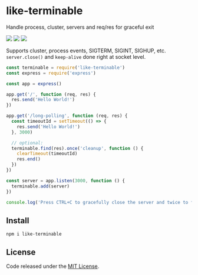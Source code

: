 # like-terminable

Handle process, cluster, servers and req/res for graceful exit

![](https://img.shields.io/npm/v/like-terminable.svg) ![](https://img.shields.io/npm/dt/like-terminable.svg) ![](https://img.shields.io/github/license/LuKks/like-terminable.svg)

Supports cluster, process events, SIGTERM, SIGINT, SIGHUP, etc.\
`server.close()` and `keep-alive` done right at socket level.

```javascript
const terminable = require('like-terminable')
const express = require('express')

const app = express()

app.get('/', function (req, res) {
  res.send('Hello World!')
})

app.get('/long-polling', function (req, res) {
  const timeoutId = setTimeout(() => {
    res.send('Hello World!')
  }, 3000)

  // optional:
  terminable.find(res).once('cleanup', function () {
    clearTimeout(timeoutId)
    res.end()
  })
})

const server = app.listen(3000, function () {
  terminable.add(server)
})

console.log('Press CTRL+C to gracefully close the server and twice to force SIGINT')
```

## Install
```
npm i like-terminable
```

## License
Code released under the [MIT License](https://github.com/LuKks/like-terminable/blob/master/LICENSE).
